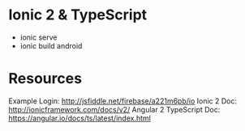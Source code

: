 Ionic 2 & TypeScript 
=================

* ionic serve
* ionic build android


Resources
=================

Example Login: http://jsfiddle.net/firebase/a221m6pb/io
Ionic 2 Doc: http://ionicframework.com/docs/v2/
Angular 2 TypeScript Doc: https://angular.io/docs/ts/latest/index.html

